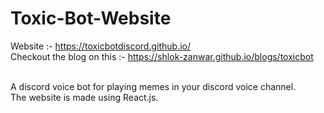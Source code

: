 # Toxic-Bot-Website

Website :- https://toxicbotdiscord.github.io/ <br />
Checkout the blog on this :- https://shlok-zanwar.github.io/blogs/toxicbot <br /><br />

A discord voice bot for playing memes in your discord voice channel.<br />
The website is made using React.js.
